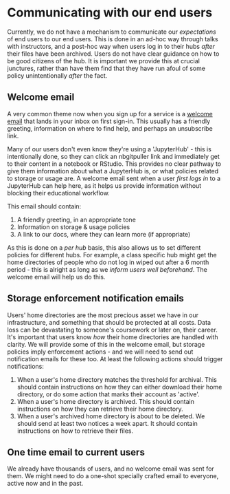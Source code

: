 # Communicating with our end users

Currently, we do not have a mechanism to communicate our *expectations* of
end users to our end users. This is done in an ad-hoc way through talks with
instructors, and a post-hoc way when users log in to their hubs *after* their
files have been archived. Users do not have clear guidance on how to be good
citizens of the hub. It is important we provide this at crucial junctures,
rather than have them find that they have run afoul of some policy unintentionally
*after* the fact.

## Welcome email

A very common theme now when you sign up for a service is a [welcome
email](https://blog.hubspot.com/marketing/welcome-email-examples) that lands
in your inbox on first sign-in. This usually has a friendly greeting, information
on where to find help, and perhaps an unsubscribe link.

Many of our users don't even know they're using a 'JupyterHub' - this is intentionally
done, so they can click an nbgitpuller link and immediately get to their content
in a notebook or RStudio. This provides no clear pathway to give them information
about what a JupyterHub is, or what policies related to storage or usage are. A
welcome email sent when a user *first logs in* to a JupyterHub can help here, as
it helps us provide information without blocking their educational workflow.

This email should contain:

1. A friendly greeting, in an appropriate tone
2. Information on storage & usage policies
3. A link to our docs, where they can learn more (if appropriate)

As this is done on a *per hub* basis, this also allows us to set different policies
for different hubs. For example, a class specific hub might get the home directories
of people who do not log in wiped out after a 6 month period - this is alright as long
as we *inform users well beforehand*. The welcome email will help us do this.

## Storage enforcement notification emails

Users' home directories are the most precious asset we have in our infrastructure,
and something that should be protected at all costs. Data loss can be devastating
to someone's coursework or later on, their career. It's important that users know
*how* their home directories are handled with clarity. We will provide some of this
in the welcome email, but storage policies imply enforcement actions - and we will
need to send out notification emails for these too. At least the following actions
should trigger notifications:

1. When a user's home directory matches the threshold for archival. This should
   contain instructions on how they can either download their home directory,
   or do some action that marks their account as 'active'.
2. When a user's home directory is archived. This should contain instructions on
   how they can retrieve their home directory.
3. When a user's archived home directory is about to be deleted. We should send
   at least two notices a week apart. It should contain instructions on how
   to retrieve their files.

## One time email to current users

We already have thousands of users, and no welcome email was sent for them.
We might need to do a one-shot specially crafted email to everyone, active now
and in the past.